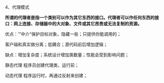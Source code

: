 4、代理模式

**所谓的代理者是指一个类别可以作为其它东西的接口。代理者可以作任何东西的接口：网上连接、存储器中的大对象、文件或其它昂贵或无法复制的资源。**

优点：’”中介“保护目标对象，隐藏一些；只提供你能调用的；

客户端和真实做分离；低耦合；源代码前后增加逻辑；



缺点：增加复杂度；系统设计增加类数量；性能会受到影响问题；



静态代理 程序员创建代理类，运行前；

动态代理 程序运行时，再通过反射来创建；